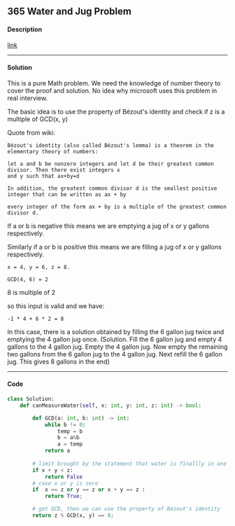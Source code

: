 ## 365 Water and Jug Problem

#### Description

[link](https://leetcode.com/problems/water-and-jug-problem/)

---

#### Solution

This is a pure Math problem. We need the knowledge of number theory to cover the proof and solution. No idea why microsoft uses this problem in real interview.

The basic idea is to use the property of Bézout's identity and check if z is a multiple of GCD(x, y)

Quote from wiki:

```
Bézout's identity (also called Bézout's lemma) is a theorem in the elementary theory of numbers:

let a and b be nonzero integers and let d be their greatest common divisor. Then there exist integers x
and y such that ax+by=d

In addition, the greatest common divisor d is the smallest positive integer that can be written as ax + by

every integer of the form ax + by is a multiple of the greatest common divisor d.
```

If a or b is negative this means we are emptying a jug of x or y gallons respectively.

Similarly if a or b is positive this means we are filling a jug of x or y gallons respectively.

`x = 4, y = 6, z = 8.`

`GCD(4, 6) = 2`

8 is multiple of 2

so this input is valid and we have:

`-1 * 4 + 6 * 2 = 8`

In this case, there is a solution obtained by filling the 6 gallon jug twice and emptying the 4 gallon jug once. (Solution. Fill the 6 gallon jug and empty 4 gallons to the 4 gallon jug. Empty the 4 gallon jug. Now empty the remaining two gallons from the 6 gallon jug to the 4 gallon jug. Next refill the 6 gallon jug. This gives 8 gallons in the end)

---

#### Code

```python
class Solution:
    def canMeasureWater(self, x: int, y: int, z: int) -> bool:

        def GCD(a: int, b: int) -> int:
            while b != 0:
                temp = b
                b = a%b
                a = temp
            return a
        
        # limit brought by the statement that water is finallly in one or both buckets
        if x + y < z:
            return False
        # case x or y is zero
        if  x == z or y == z or x + y == z :
            return True;

        # get GCD, then we can use the property of Bézout's identity
        return z % GCD(x, y) == 0;
```
